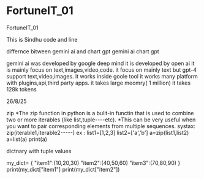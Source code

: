 # FortuneIT_01
FortuneIT_01


This is Sindhu code and line

differnce bitween gemini ai and chart gpt
gemini ai                                                 chart gpt

gemini ai was developed by google deep mind                it  is developed by open ai
it is mainly focus on text,images,video,code.              it focus on mainly text but gpt-4 support text,video,images.
it works inside goole tool                                 it works many platform with plugins,api,third party apps.
it takes large meomry( 1 million)                          it takes 128k tokens



26/8/25

zip
*The zip function in python is a bulit-in functin that is used to  combine two or more iterables (like list,tuple----etc).
*This can be very useful when you want to pair corresponding elements from multiple sequences.
systax:
    zip(iterable1,iterable2-----)
ex :
 list1=[1,2,3]
 list2=['a','b']
 a=zip(list1,list2)
 a=list(a)
 print(a)


dictnary with tuple values

my_dict=
{
"item1":(10,20,30)
"item2":(40,50,60)
"item3":(70,80,90)
}
print(my_dict["item1"]
print(my_dict["item2"])
